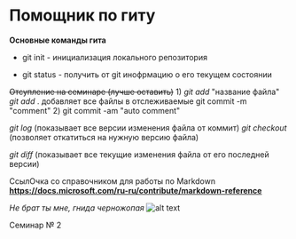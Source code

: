 # Помощник по гиту
**Основные команды гита**

- git init - инициализация локального репозитория

- git status - получить от git инофрмацию о его текущем состоянии

~~Отсупление на семинаре (лучше оставить)~~
1)
*git add* "название файла"
*git add* . добавляет все файлы в отслеживаемые
git commit -m "comment"
2)
git commit -am "auto comment"

*git log* (показывает все версии изменения файла от коммит)
*git checkout* (позволяет откатиться на нужную версию файла)

*git diff* (показывает все текущие изменения файла от его последней версии)

СсылОчка со справочником для работы по Markdown **https://docs.microsoft.com/ru-ru/contribute/markdown-reference**

*Не брат ты мне, гнида черножопая* 
![alt text](1.jpg)

Семинар № 2
